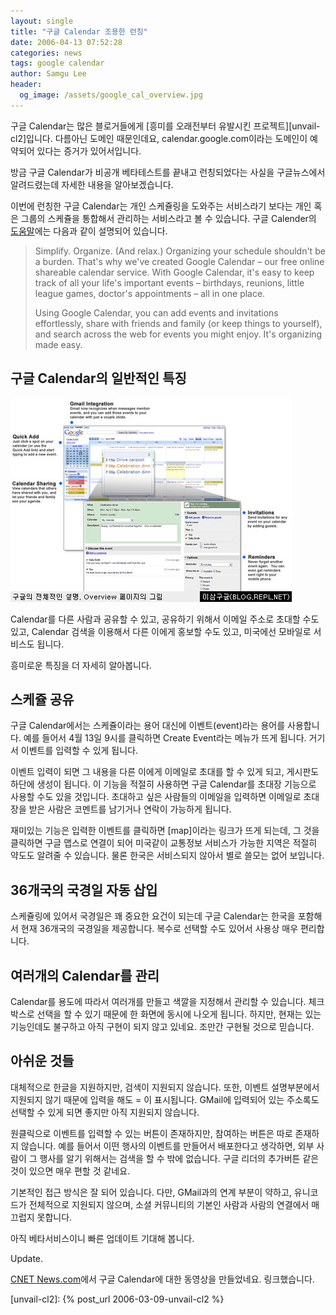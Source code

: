 ```yaml
---
layout: single
title: "구글 Calendar 조용한 런칭"
date: 2006-04-13 07:52:28
categories: news
tags: google calendar
author: Samgu Lee
header:
  og_image: /assets/google_cal_overview.jpg
---
```


구글 Calendar는 많은 블로거들에게 [흥미를 오래전부터 유발시킨 프로젝트][unvail-cl2]입니다. 다름아닌 도메인 때문인데요, calendar.google.com이라는 도메인이 예약되어 있다는 증거가 있어서입니다.

방금 구글 Calendar가 비공개 베타테스트를 끝내고 런칭되었다는 사실을 구글뉴스에서 알려드렸는데 자세한 내용을 알아보겠습니다.

이번에 런칭한 구글 Calendar는 개인 스케쥴링을 도와주는 서비스라기 보다는 개인 혹은 그룹의 스케쥴을 통합해서 관리하는 서비스라고 볼 수 있습니다. 구글 Calender의 [도움말](http://www.google.com/googlecalendar/overview.html)에는 다음과 같이 설명되어 있습니다.

> Simplify. Organize. (And relax.) Organizing your schedule shouldn't be a burden. That's why we've created Google Calendar – our free online shareable calendar service. With Google Calendar, it's easy to keep track of all your life's important events – birthdays, reunions, little league games, doctor's appointments – all in one place.
>
> Using Google Calendar, you can add events and invitations effortlessly, share with friends and family (or keep things to yourself), and search across the web for events you might enjoy. It's organizing made easy.

## 구글 Calendar의 일반적인 특징

![구글 캘린더 오버뷰](/assets/google_cal_overview.jpg)

Calendar를 다른 사람과 공유할 수 있고, 공유하기 위해서 이메일 주소로 초대할 수도 있고, Calendar 검색을 이용해서 다른 이에게 홍보할 수도 있고, 미국에선 모바일로 서비스도 됩니다.

흥미로운 특징을 더 자세히 알아봅니다.

## 스케쥴 공유

구글 Calendar에서는 스케쥴이라는 용어 대신에 이벤트(event)라는 용어를 사용합니다. 예를 들어서 4월 13일 9시를 클릭하면 Create Event라는 메뉴가 뜨게 됩니다. 거기서 이벤트를 입력할 수 있게 됩니다.

이벤트 입력이 되면 그 내용을 다른 이에게 이메일로 초대를 할 수 있게 되고, 게시판도 하단에 생성이 됩니다. 이 기능을 적절히 사용하면 구글 Calendar를 초대장 기능으로 사용할 수도 있을 것입니다. 초대하고 싶은 사람들의 이메일을 입력하면 이메일로 초대장을 받은 사람은 코멘트를 남기거나 연락이 가능하게 됩니다.

재미있는 기능은 입력한 이벤트를 클릭하면 [map]이라는 링크가 뜨게 되는데, 그 것을 클릭하면 구글 맵스로 연결이 되어 미국같이 교통정보 서비스가 가능한 지역은 적절히 약도도 알려줄 수 있습니다. 물론 한국은 서비스되지 않아서 별로 쓸모는 없어 보입니다.

## 36개국의 국경일 자동 삽입

스케쥴링에 있어서 국경일은 꽤 중요한 요건이 되는데 구글 Calendar는 한국을 포함해서 현재 36개국의 국경일을 제공합니다. 복수로 선택할 수도 있어서 사용상 매우 편리합니다.

## 여러개의 Calendar를 관리

Calendar를 용도에 따라서 여러개를 만들고 색깔을 지정해서 관리할 수 있습니다. 체크박스로 선택을 할 수 있기 때문에 한 화면에 동시에 나오게 됩니다. 하지만, 현재는 있는 기능인데도 불구하고 아직 구현이 되지 않고 있네요. 조만간 구현될 것으로 믿습니다.

## 아쉬운 것들

대체적으로 한글을 지원하지만, 검색이 지원되지 않습니다. 또한, 이벤트 설명부분에서 지원되지 않기 때문에 입력을 해도 = 이 표시됩니다. GMail에 입력되어 있는 주소록도 선택할 수 있게 되면 좋지만 아직 지원되지 않습니다.

원클릭으로 이벤트를 입력할 수 있는 버튼이 존재하지만, 참여하는 버튼은 따로 존재하지 않습니다. 예를 들어서 이떤 행사의 이벤트를 만들어서 배포한다고 생각하면, 외부 사람이 그 행사를 알기 위해서는 검색을 할 수 밖에 없습니다. 구글 리더의 추가버튼 같은 것이 있으면 매우 편할 것 같네요.

기본적인 접근 방식은 잘 되어 있습니다. 다만, GMail과의 연계 부분이 약하고, 유니코드가 전체적으로 지원되지 않으며, 소셜 커뮤니티의 기본인 사람과 사람의 연결에서 매끄럽지 못합니다.

아직 베타서비스이니 빠른 업데이트 기대해 봅니다.

Update.

[CNET News.com](http://news.com.com/1606-2_3-6060720.html)에서 구글 Calendar에 대한 동영상을 만들었네요. 링크했습니다.

[unvail-cl2]: {% post_url 2006-03-09-unvail-cl2 %}
